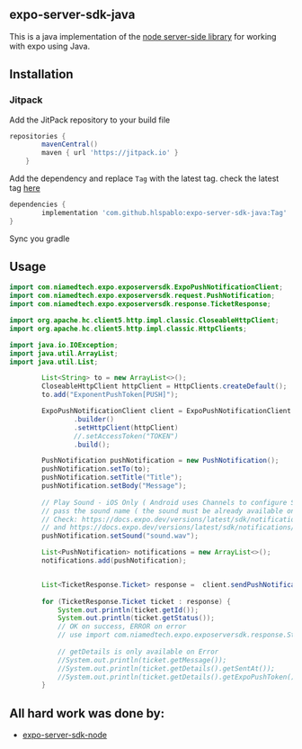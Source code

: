 ## expo-server-sdk-java
This is a java implementation of the [node server-side library](https://github.com/expo/expo-server-sdk-node) for working with expo using Java.

## Installation

### Jitpack
Add the JitPack repository to your build file
```groovy
repositories {
        mavenCentral()
        maven { url 'https://jitpack.io' }
    }
```
Add the dependency and replace `Tag` with the latest tag.
check the latest tag [here](https://jitpack.io/private#hlspablo/expo-server-sdk-java)
```groovy
dependencies {
        implementation 'com.github.hlspablo:expo-server-sdk-java:Tag'
}
```
Sync you gradle

## Usage
```java
import com.niamedtech.expo.exposerversdk.ExpoPushNotificationClient;
import com.niamedtech.expo.exposerversdk.request.PushNotification;
import com.niamedtech.expo.exposerversdk.response.TicketResponse;

import org.apache.hc.client5.http.impl.classic.CloseableHttpClient;
import org.apache.hc.client5.http.impl.classic.HttpClients;

import java.io.IOException;
import java.util.ArrayList;
import java.util.List;

        List<String> to = new ArrayList<>();
        CloseableHttpClient httpClient = HttpClients.createDefault();
        to.add("ExponentPushToken[PUSH]");

        ExpoPushNotificationClient client = ExpoPushNotificationClient
                .builder()
                .setHttpClient(httpClient)
                //.setAccessToken("TOKEN")
                .build();

        PushNotification pushNotification = new PushNotification();
        pushNotification.setTo(to);
        pushNotification.setTitle("Title");
        pushNotification.setBody("Message");
        
        // Play Sound - iOS Only ( Android uses Channels to configure Sounds ) 
        // pass the sound name ( the sound must be already available on the project )
        // Check: https://docs.expo.dev/versions/latest/sdk/notifications/#configurable-properties
        // and https://docs.expo.dev/versions/latest/sdk/notifications/#set-custom-notification-sounds
        pushNotification.setSound("sound.wav");

        List<PushNotification> notifications = new ArrayList<>();
        notifications.add(pushNotification);


        List<TicketResponse.Ticket> response =  client.sendPushNotifications(notifications);
       
        for (TicketResponse.Ticket ticket : response) {
            System.out.println(ticket.getId());
            System.out.println(ticket.getStatus()); 
            // OK on success, ERROR on error
            // use import com.niamedtech.expo.exposerversdk.response.Status;
            
            // getDetails is only available on Error
            //System.out.println(ticket.getMessage());
            //System.out.println(ticket.getDetails().getSentAt());
            //System.out.println(ticket.getDetails().getExpoPushToken());
        }
```

## All hard work was done by:
- [expo-server-sdk-node](https://github.com/nia-medtech/expo-server-sdk-java)
